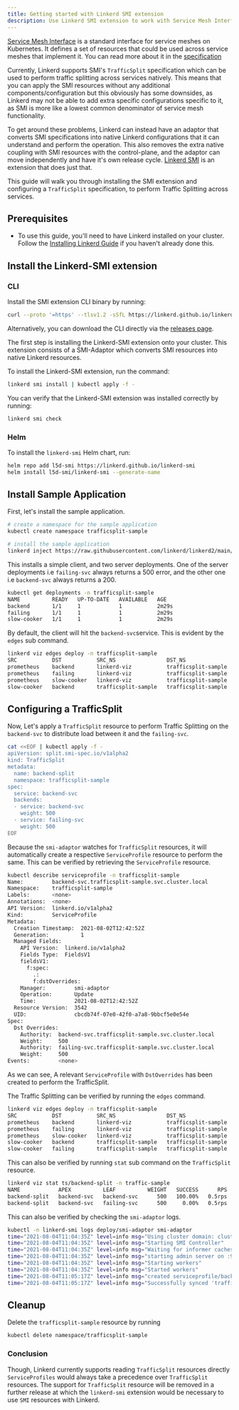 ```yaml
---
title: Getting started with Linkerd SMI extension
description: Use Linkerd SMI extension to work with Service Mesh Interface(SMI) resources.
---
```


[Service Mesh Interface](https://smi-spec.io/) is a standard interface for
service meshes on Kubernetes. It defines a set of resources that could be
used across service meshes that implement it.
You can read more about it in the [specification](https://github.com/servicemeshinterface/smi-spec)

Currently, Linkerd supports SMI's `TrafficSplit` specification which can be
used to perform traffic splitting across services natively. This means that
you can apply the SMI resources without any additional
components/configuration but this obviously has some downsides, as
Linkerd may not be able to add extra specific configurations specific to it,
as SMI is more like a lowest common denominator of service mesh functionality.

To get around these problems, Linkerd can instead have an adaptor that converts
SMI specifications into native Linkerd configurations that it can understand
and perform the operation. This also removes the extra native coupling with SMI
resources with the control-plane, and the adaptor can move independently and
have it's own release cycle. [Linkerd SMI](https://www.github.com/linkerd/linkerd-smi)
is an extension that does just that.

This guide will walk you through installing the SMI extension and configuring
a `TrafficSplit` specification, to perform Traffic Splitting across services.

## Prerequisites

- To use this guide, you'll need to have Linkerd installed on your cluster.
  Follow the [Installing Linkerd Guide](install/) if you haven't
  already done this.

## Install the Linkerd-SMI extension

### CLI

Install the SMI extension CLI binary by running:

```bash
curl --proto '=https' --tlsv1.2 -sSfL https://linkerd.github.io/linkerd-smi/install | sh
```

Alternatively, you can download the CLI directly via the [releases page](https://github.com/linkerd/linkerd-smi/releases).

The first step is installing the Linkerd-SMI extension onto your cluster.
This extension consists of a SMI-Adaptor which converts SMI resources into
native Linkerd resources.

To install the Linkerd-SMI extension, run the command:

```bash
linkerd smi install | kubectl apply -f -
```

You can verify that the Linkerd-SMI extension was installed correctly by
running:

```bash
linkerd smi check
```

### Helm

To install the `linkerd-smi` Helm chart, run:

```bash
helm repo add l5d-smi https://linkerd.github.io/linkerd-smi
helm install l5d-smi/linkerd-smi --generate-name
```

## Install Sample Application

First, let's install the sample application.

```bash
# create a namespace for the sample application
kubectl create namespace trafficsplit-sample

# install the sample application
linkerd inject https://raw.githubusercontent.com/linkerd/linkerd2/main/test/integration/trafficsplit/testdata/application.yaml | kubectl -n trafficsplit-sample apply -f -
```

This installs a simple client, and two server deployments.
One of the server deployments i.e `failing-svc` always returns a 500 error,
and the other one i.e `backend-svc` always returns a 200.

```bash
kubectl get deployments -n trafficsplit-sample
NAME          READY   UP-TO-DATE   AVAILABLE   AGE
backend       1/1     1            1           2m29s
failing       1/1     1            1           2m29s
slow-cooker   1/1     1            1           2m29s
```

By default, the client will hit the `backend-svc`service. This is evident by
the `edges` sub command.

```bash
linkerd viz edges deploy -n trafficsplit-sample
SRC           DST           SRC_NS                DST_NS                SECURED
prometheus    backend       linkerd-viz           trafficsplit-sample   √
prometheus    failing       linkerd-viz           trafficsplit-sample   √
prometheus    slow-cooker   linkerd-viz           trafficsplit-sample   √
slow-cooker   backend       trafficsplit-sample   trafficsplit-sample   √
```

## Configuring a TrafficSplit

Now, Let's apply a `TrafficSplit` resource to perform Traffic Splitting on the
`backend-svc` to distribute load between it and the `failing-svc`.

```bash
cat <<EOF | kubectl apply -f -
apiVersion: split.smi-spec.io/v1alpha2
kind: TrafficSplit
metadata:
  name: backend-split
  namespace: trafficsplit-sample
spec:
  service: backend-svc
  backends:
  - service: backend-svc
    weight: 500
  - service: failing-svc
    weight: 500
EOF
```

Because the `smi-adaptor` watches for `TrafficSplit` resources, it will
automatically create a respective `ServiceProfile` resource to perform
the same. This can be verified by retrieving the `ServiceProfile` resource.

```bash
kubectl describe serviceprofile -n trafficsplit-sample
Name:         backend-svc.trafficsplit-sample.svc.cluster.local
Namespace:    trafficsplit-sample
Labels:       <none>
Annotations:  <none>
API Version:  linkerd.io/v1alpha2
Kind:         ServiceProfile
Metadata:
  Creation Timestamp:  2021-08-02T12:42:52Z
  Generation:          1
  Managed Fields:
    API Version:  linkerd.io/v1alpha2
    Fields Type:  FieldsV1
    fieldsV1:
      f:spec:
        .:
        f:dstOverrides:
    Manager:         smi-adaptor
    Operation:       Update
    Time:            2021-08-02T12:42:52Z
  Resource Version:  3542
  UID:               cbcdb74f-07e0-42f0-a7a8-9bbcf5e0e54e
Spec:
  Dst Overrides:
    Authority:  backend-svc.trafficsplit-sample.svc.cluster.local
    Weight:     500
    Authority:  failing-svc.trafficsplit-sample.svc.cluster.local
    Weight:     500
Events:         <none>
```

As we can see, A relevant `ServiceProfile` with `DstOverrides` has
been created to perform the TrafficSplit.

The Traffic Splitting can be verified by running the `edges` command.

```bash
linkerd viz edges deploy -n trafficsplit-sample
SRC           DST           SRC_NS                DST_NS                SECURED
prometheus    backend       linkerd-viz           trafficsplit-sample   √
prometheus    failing       linkerd-viz           trafficsplit-sample   √
prometheus    slow-cooker   linkerd-viz           trafficsplit-sample   √
slow-cooker   backend       trafficsplit-sample   trafficsplit-sample   √
slow-cooker   failing       trafficsplit-sample   trafficsplit-sample   √
```

This can also be verified by running `stat` sub command on the `TrafficSplit`
resource.

```bash
linkerd viz stat ts/backend-split -n traffic-sample
NAME            APEX          LEAF          WEIGHT   SUCCESS      RPS   LATENCY_P50   LATENCY_P95   LATENCY_P99
backend-split   backend-svc   backend-svc      500   100.00%   0.5rps           1ms           1ms           1ms
backend-split   backend-svc   failing-svc      500     0.00%   0.5rps           1ms           1ms           1ms
```

This can also be verified by checking the `smi-adaptor` logs.

```bash
kubectl -n linkerd-smi logs deploy/smi-adaptor smi-adaptor
time="2021-08-04T11:04:35Z" level=info msg="Using cluster domain: cluster.local"
time="2021-08-04T11:04:35Z" level=info msg="Starting SMI Controller"
time="2021-08-04T11:04:35Z" level=info msg="Waiting for informer caches to sync"
time="2021-08-04T11:04:35Z" level=info msg="starting admin server on :9995"
time="2021-08-04T11:04:35Z" level=info msg="Starting workers"
time="2021-08-04T11:04:35Z" level=info msg="Started workers"
time="2021-08-04T11:05:17Z" level=info msg="created serviceprofile/backend-svc.trafficsplit-sample.svc.cluster.local for trafficsplit/backend-split"
time="2021-08-04T11:05:17Z" level=info msg="Successfully synced 'trafficsplit-sample/backend-split'"
```

## Cleanup

Delete the `trafficsplit-sample` resource by running

```bash
kubectl delete namespace/trafficsplit-sample
```

### Conclusion

Though, Linkerd currently supports reading `TrafficSplit` resources directly
`ServiceProfiles` would always take a precedence over `TrafficSplit` resources. The
support for `TrafficSplit` resource will be removed in a further release at which
the `linkerd-smi` extension would be necessary to use `SMI` resources with Linkerd.
